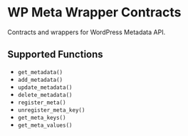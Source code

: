 # WP Meta Wrapper Contracts

Contracts and wrappers for WordPress Metadata API.

## Supported Functions

- `get_metadata()`
- `add_metadata()`
- `update_metadata()`
- `delete_metadata()`
- `register_meta()`
- `unregister_meta_key()`
- `get_meta_keys()`
- `get_meta_values()`
